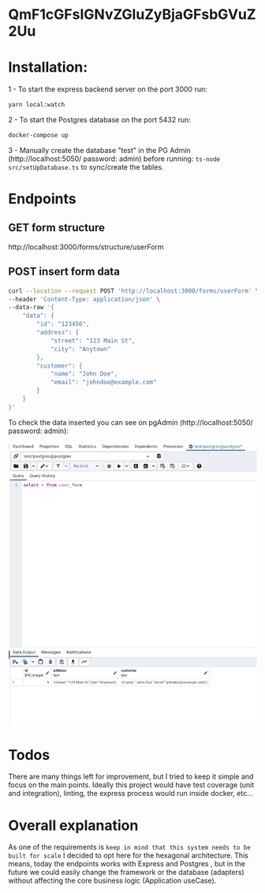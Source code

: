 # QmF1cGFsIGNvZGluZyBjaGFsbGVuZ2Uu

# Installation:

1 - To start the express backend server on the port 3000 run:
```bash
yarn local:watch
```

2 - To start the Postgres database on the port 5432 run:
```bash
docker-compose up
```

3 - Manually create the database "test" in the PG Admin (http://localhost:5050/ password: admin) before running:
`ts-node src/setUpDatabase.ts` to sync/create the tables.

# Endpoints
## GET form structure
http://localhost:3000/forms/structure/userForm

## POST insert form data
```bash
curl --location --request POST 'http://localhost:3000/forms/userForm' \
--header 'Content-Type: application/json' \
--data-raw '{
    "data": {
        "id": "123456",
        "address": {
            "street": "123 Main St",
            "city": "Anytown"
        },
        "customer": {
            "name": "John Doe",
            "email": "johndoe@example.com"
        }
    }
}'
```

To check the data inserted you can see on pgAdmin (http://localhost:5050/ password: admin):

![img.png](img.png)


# Todos
There are many things left for improvement, but I tried to keep it simple and focus on the main points.
Ideally this project would have test coverage (unit and integration), linting, the express process would run inside docker, etc...

# Overall explanation
As one of the requirements is `keep in mind that this system needs to be built for scale` I decided to opt here for the hexagonal architecture.
This means, today the endpoints works with Express and Postgres , but in the future we could easily change the framework or the database (adapters) without affecting the core business logic (Application useCase).